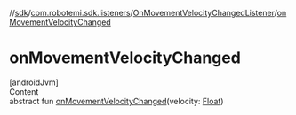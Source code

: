 //[sdk](../../../index.md)/[com.robotemi.sdk.listeners](../index.md)/[OnMovementVelocityChangedListener](index.md)/[onMovementVelocityChanged](on-movement-velocity-changed.md)



# onMovementVelocityChanged  
[androidJvm]  
Content  
abstract fun [onMovementVelocityChanged](on-movement-velocity-changed.md)(velocity: [Float](https://kotlinlang.org/api/latest/jvm/stdlib/kotlin/-float/index.html))  



